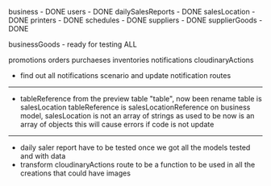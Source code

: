 business - DONE
users - DONE
dailySalesReports - DONE
salesLocation - DONE
printers - DONE
schedules - DONE
suppliers - DONE
supplierGoods - DONE

businessGoods - ready for testing ALL

promotions
orders
purchaeses
inventories
notifications
cloudinaryActions

- find out all notifications scenario and update notification routes

*****************************************************************************
- tableReference from the preview table "table", now been rename
table is salesLocation
tableReference is salesLocationReference
on business model, salesLocation is not an array of strings as used to be
now is an array of objects
this will cause errors if code is not update
*****************************************************************************

- daily saler report have to be tested once we got all the models tested and with data
- transform cloudinaryActions route to be a function to be used in all the creations that could have images